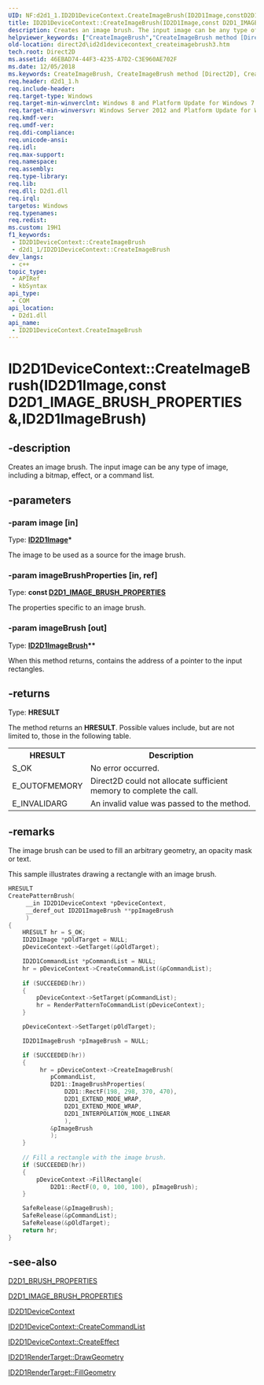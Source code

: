 ```yaml
---
UID: NF:d2d1_1.ID2D1DeviceContext.CreateImageBrush(ID2D1Image,constD2D1_IMAGE_BRUSH_PROPERTIES&,ID2D1ImageBrush)
title: ID2D1DeviceContext::CreateImageBrush(ID2D1Image,const D2D1_IMAGE_BRUSH_PROPERTIES &,ID2D1ImageBrush) (d2d1_1.h)
description: Creates an image brush. The input image can be any type of image, including a bitmap, effect, or a command list. (overload 3/3)
helpviewer_keywords: ["CreateImageBrush","CreateImageBrush method [Direct2D]","CreateImageBrush method [Direct2D]","ID2D1DeviceContext interface","ID2D1DeviceContext interface [Direct2D]","CreateImageBrush method","ID2D1DeviceContext.CreateImageBrush","ID2D1DeviceContext.CreateImageBrush(ID2D1Image","const D2D1_IMAGE_BRUSH_PROPERTIES &","ID2D1ImageBrush)","ID2D1DeviceContext::CreateImageBrush","ID2D1DeviceContext::CreateImageBrush(ID2D1Image","const D2D1_IMAGE_BRUSH_PROPERTIES &","ID2D1ImageBrush)","d2d1_1/ID2D1DeviceContext::CreateImageBrush","direct2d.id2d1devicecontext_createimagebrush3"]
old-location: direct2d\id2d1devicecontext_createimagebrush3.htm
tech.root: Direct2D
ms.assetid: 46EBAD74-44F3-4235-A7D2-C3E960AE702F
ms.date: 12/05/2018
ms.keywords: CreateImageBrush, CreateImageBrush method [Direct2D], CreateImageBrush method [Direct2D],ID2D1DeviceContext interface, ID2D1DeviceContext interface [Direct2D],CreateImageBrush method, ID2D1DeviceContext.CreateImageBrush, ID2D1DeviceContext.CreateImageBrush(ID2D1Image,const D2D1_IMAGE_BRUSH_PROPERTIES &,ID2D1ImageBrush), ID2D1DeviceContext::CreateImageBrush, ID2D1DeviceContext::CreateImageBrush(ID2D1Image,const D2D1_IMAGE_BRUSH_PROPERTIES &,ID2D1ImageBrush), d2d1_1/ID2D1DeviceContext::CreateImageBrush, direct2d.id2d1devicecontext_createimagebrush3
req.header: d2d1_1.h
req.include-header: 
req.target-type: Windows
req.target-min-winverclnt: Windows 8 and Platform Update for Windows 7 [desktop apps \| UWP apps]
req.target-min-winversvr: Windows Server 2012 and Platform Update for Windows Server 2008 R2 [desktop apps \| UWP apps]
req.kmdf-ver: 
req.umdf-ver: 
req.ddi-compliance: 
req.unicode-ansi: 
req.idl: 
req.max-support: 
req.namespace: 
req.assembly: 
req.type-library: 
req.lib: 
req.dll: D2d1.dll
req.irql: 
targetos: Windows
req.typenames: 
req.redist: 
ms.custom: 19H1
f1_keywords:
 - ID2D1DeviceContext::CreateImageBrush
 - d2d1_1/ID2D1DeviceContext::CreateImageBrush
dev_langs:
 - c++
topic_type:
 - APIRef
 - kbSyntax
api_type:
 - COM
api_location:
 - D2d1.dll
api_name:
 - ID2D1DeviceContext.CreateImageBrush
---
```


# ID2D1DeviceContext::CreateImageBrush(ID2D1Image,const D2D1_IMAGE_BRUSH_PROPERTIES &,ID2D1ImageBrush)


## -description

Creates an image brush. The input image can be any type of image, including a bitmap, effect, or a command list.

## -parameters

### -param image [in]

Type: <b><a href="/windows/desktop/api/d2d1/nn-d2d1-id2d1image">ID2D1Image</a>*</b>

The image to be used as a source for the image brush.

### -param imageBrushProperties [in, ref]

Type: <b>const <a href="/windows/desktop/api/d2d1_1/ns-d2d1_1-d2d1_image_brush_properties">D2D1_IMAGE_BRUSH_PROPERTIES</a></b>

The properties specific to an image brush.

### -param imageBrush [out]

Type: <b><a href="/windows/desktop/api/d2d1_1/nn-d2d1_1-id2d1imagebrush">ID2D1ImageBrush</a>**</b>

When this method returns, contains the address of a pointer to the  input rectangles.

## -returns

Type: <b>HRESULT</b>

The method returns an <b>HRESULT</b>. Possible values include, but are not limited to, those in the following table.

<table>
<tr>
<th>HRESULT</th>
<th>Description</th>
</tr>
<tr>
<td>S_OK</td>
<td>No error occurred.</td>
</tr>
<tr>
<td>E_OUTOFMEMORY</td>
<td>Direct2D could not allocate sufficient memory to complete the call.</td>
</tr>
<tr>
<td>E_INVALIDARG</td>
<td>An invalid value was passed to the method.</td>
</tr>
</table>

## -remarks

The image brush can be used to fill an arbitrary geometry, an opacity mask or text.

This sample illustrates drawing a rectangle with an image brush.


```cpp
HRESULT
CreatePatternBrush(
     __in ID2D1DeviceContext *pDeviceContext,
     __deref_out ID2D1ImageBrush **ppImageBrush
     )
{
    HRESULT hr = S_OK;
    ID2D1Image *pOldTarget = NULL;
    pDeviceContext->GetTarget(&pOldTarget);

    ID2D1CommandList *pCommandList = NULL;
    hr = pDeviceContext->CreateCommandList(&pCommandList);
     
    if (SUCCEEDED(hr))
    {   
        pDeviceContext->SetTarget(pCommandList);
        hr = RenderPatternToCommandList(pDeviceContext);
    }

    pDeviceContext->SetTarget(pOldTarget);

    ID2D1ImageBrush *pImageBrush = NULL;

    if (SUCCEEDED(hr))
    {        
         hr = pDeviceContext->CreateImageBrush(
            pCommandList,
            D2D1::ImageBrushProperties(
                D2D1::RectF(198, 298, 370, 470),
                D2D1_EXTEND_MODE_WRAP,
                D2D1_EXTEND_MODE_WRAP,
                D2D1_INTERPOLATION_MODE_LINEAR
                ),
            &pImageBrush
            );
    }
    
    // Fill a rectangle with the image brush.
    if (SUCCEEDED(hr))
    {
        pDeviceContext->FillRectangle(
            D2D1::RectF(0, 0, 100, 100), pImageBrush);
    }

    SafeRelease(&pImageBrush);
    SafeRelease(&pCommandList);
    SafeRelease(&pOldTarget);
    return hr;
}
```

## -see-also

<a href="/windows/desktop/api/d2d1/ns-d2d1-d2d1_brush_properties">D2D1_BRUSH_PROPERTIES</a>



<a href="/windows/desktop/api/d2d1_1/ns-d2d1_1-d2d1_image_brush_properties">D2D1_IMAGE_BRUSH_PROPERTIES</a>



<a href="/windows/desktop/api/d2d1_1/nn-d2d1_1-id2d1devicecontext">ID2D1DeviceContext</a>



<a href="/windows/desktop/api/d2d1_1/nf-d2d1_1-id2d1devicecontext-createcommandlist">ID2D1DeviceContext::CreateCommandList</a>



<a href="/windows/desktop/api/d2d1_1/nf-d2d1_1-id2d1devicecontext-createeffect">ID2D1DeviceContext::CreateEffect</a>



<a href="/windows/desktop/api/d2d1/nf-d2d1-id2d1rendertarget-drawgeometry">ID2D1RenderTarget::DrawGeometry</a>



<a href="/windows/desktop/api/d2d1/nf-d2d1-id2d1rendertarget-fillgeometry">ID2D1RenderTarget::FillGeometry</a>
